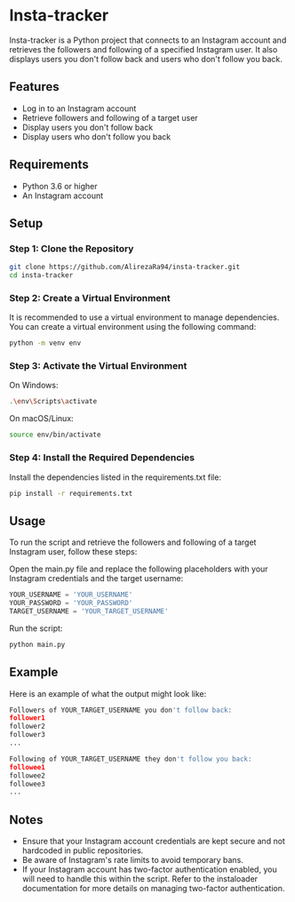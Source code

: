 # Insta-tracker

Insta-tracker is a Python project that connects to an Instagram account and retrieves the followers and following of a specified Instagram user. It also displays users you don't follow back and users who don't follow you back.

## Features
- Log in to an Instagram account
- Retrieve followers and following of a target user
- Display users you don't follow back
- Display users who don't follow you back

## Requirements
- Python 3.6 or higher
- An Instagram account

## Setup

### Step 1: Clone the Repository
```bash
git clone https://github.com/AlirezaRa94/insta-tracker.git
cd insta-tracker
```

### Step 2: Create a Virtual Environment
It is recommended to use a virtual environment to manage dependencies. You can create a virtual environment using the following command:

```bash
python -m venv env
```

### Step 3: Activate the Virtual Environment
On Windows:
```bash
.\env\Scripts\activate
```
On macOS/Linux:
```bash
source env/bin/activate
```

### Step 4: Install the Required Dependencies
Install the dependencies listed in the requirements.txt file:

```bash
pip install -r requirements.txt
```

## Usage
To run the script and retrieve the followers and following of a target Instagram user, follow these steps:

Open the main.py file and replace the following placeholders with your Instagram credentials and the target username:

```python
YOUR_USERNAME = 'YOUR_USERNAME'
YOUR_PASSWORD = 'YOUR_PASSWORD'
TARGET_USERNAME = 'YOUR_TARGET_USERNAME'
```

Run the script:

```bash
python main.py
```

## Example
Here is an example of what the output might look like:

```python
Followers of YOUR_TARGET_USERNAME you don't follow back:
follower1
follower2
follower3
...

Following of YOUR_TARGET_USERNAME they don't follow you back:
followee1
followee2
followee3
...
```

## Notes
- Ensure that your Instagram account credentials are kept secure and not hardcoded in public repositories.
- Be aware of Instagram's rate limits to avoid temporary bans.
- If your Instagram account has two-factor authentication enabled, you will need to handle this within the script. Refer to the instaloader documentation for more details on managing two-factor authentication.
